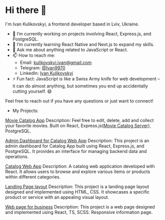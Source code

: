 # Hi there 👋

I'm Ivan Kulikovskyi, a frontend developer based in Lviv, Ukraine.

- 🔭 I’m currently working on projects involving React, Express.js, and PostgreSQL.
- 🌱 I’m currently learning React Native and Next.js to expand my skills.
- 💬 Ask me about anything related to JavaScript or React.
- 📫 How to reach me: 
  - Email: kulikovskyi.ivan@gmail.com
  - Telegram: [@Ivan9970](https://t.me/Ivan9970)
  - LinkedIn: [Ivan Kulikovskyi](https://www.linkedin.com/in/ivan-kulikovskyi-6a86b7102/)
- ⚡ Fun fact: JavaScript is like a Swiss Army knife for web development – it can do almost anything, but sometimes you end up accidentally cutting yourself. 😄

Feel free to reach out if you have any questions or just want to connect!

- My Projects:
  
[Movie Catalog App](https://avakiel.github.io/movie_list/)
Description: Feel free to edit, delete, add and collect your favorite movies. Built on React, Express.js([Movie Catalog Server](https://github.com/avakiel/movie_list_backend)), PostgreSQL.

[Admin Dashboard for Catalog Web App](https://backend-admin-eight.vercel.app/)
Description: This project is an admin dashboard for Catalog App built using React, Express.js, and PostgreSQL. It provides an interface for managing backend data and operations.

[Catalog Web App](https://fe-nov23-nopyton.github.io/catalog)
Description: A catalog web application developed with React. It allows users to browse and explore various items or products within different categories.

[Landing Page layout](https://avakiel.github.io/layout_landing-page/)
Description: This project is a landing page layout designed and implemented using HTML, CSS. It showcases a specific product or service with an appealing visual layout.

[Web page for business](https://avakiel.github.io/smart_orange_test-task/)
Description: This project is a web page designed and implemented using React, TS, SCSS. Responsive information page.

